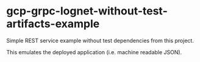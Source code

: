 # gcp-grpc-lognet-without-test-artifacts-example
Simple REST service example without test dependencies from this project.

This emulates the deployed application (i.e. machine readable JSON).
